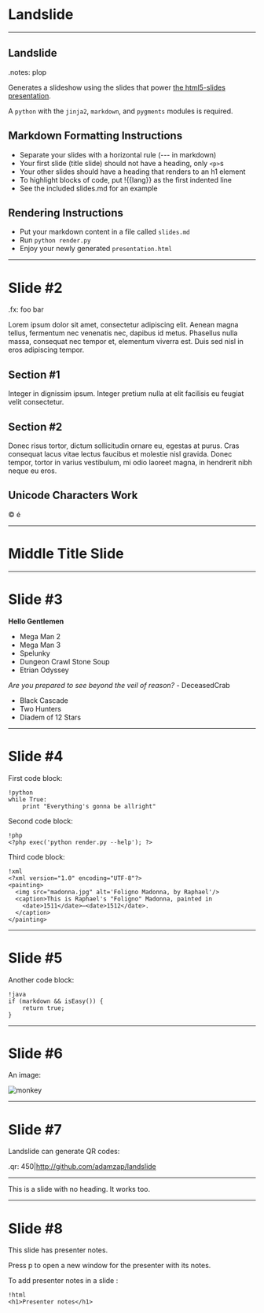 Landslide
=========

---

Landslide
---------

.notes: plop

Generates a slideshow using the slides that power
[the html5-slides presentation](http://apirocks.com/html5/html5.html).

A `python` with the `jinja2`, `markdown`, and `pygments` modules is required.

Markdown Formatting Instructions
--------------------------------

- Separate your slides with a horizontal rule (--- in markdown)
- Your first slide (title slide) should not have a heading, only `<p>`s
- Your other slides should have a heading that renders to an h1 element
- To highlight blocks of code, put !{{lang}} as the first indented line
- See the included slides.md for an example

Rendering Instructions
----------------------

- Put your markdown content in a file called `slides.md`
- Run `python render.py`
- Enjoy your newly generated `presentation.html`

---

Slide #2
========

.fx: foo bar

Lorem ipsum dolor sit amet, consectetur adipiscing elit. Aenean magna tellus,
fermentum nec venenatis nec, dapibus id metus. Phasellus nulla massa, consequat
nec tempor et, elementum viverra est. Duis sed nisl in eros adipiscing tempor.

Section #1
----------

Integer in dignissim ipsum. Integer pretium nulla at elit facilisis eu feugiat
velit consectetur.

Section #2
----------

Donec risus tortor, dictum sollicitudin ornare eu, egestas at purus. Cras
consequat lacus vitae lectus faucibus et molestie nisl gravida. Donec tempor,
tortor in varius vestibulum, mi odio laoreet magna, in hendrerit nibh neque eu
eros.

Unicode Characters Work
-----------------------

© é

---

Middle Title Slide
==================

---

Slide #3
========

**Hello Gentlemen**

- Mega Man 2
- Mega Man 3
- Spelunky
- Dungeon Crawl Stone Soup
- Etrian Odyssey

*Are you prepared to see beyond the veil of reason?* - DeceasedCrab

- Black Cascade
- Two Hunters
- Diadem of 12 Stars

---

Slide #4
========

First code block:

    !python
    while True:
        print "Everything's gonna be allright"

Second code block:

    !php
    <?php exec('python render.py --help'); ?>

Third code block:

    !xml
    <?xml version="1.0" encoding="UTF-8"?>
    <painting>
      <img src="madonna.jpg" alt='Foligno Madonna, by Raphael'/>
      <caption>This is Raphael's "Foligno" Madonna, painted in
        <date>1511</date>–<date>1512</date>.
      </caption>
    </painting>

---

Slide #5
========

Another code block:

    !java
    if (markdown && isEasy()) {
        return true; 
    }

---

Slide #6
========

An image:

![monkey](monkey.jpg)

---

Slide #7
========

Landslide can generate QR codes:

.qr: 450|http://github.com/adamzap/landslide

---

This is a slide with no heading. It works too.

---

Slide #8
========

This slide has presenter notes.

Press p to open a new window for the presenter with its notes.

To add presenter notes in a slide :

    !html
    <h1>Presenter notes</h1>